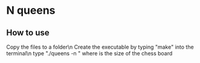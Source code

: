 # N queens

## How to use
Copy the files to a folder\n
Create the executable by typing "make" into the terminal\n
type "./queens -n <n>" where <n> is the size of the chess board
